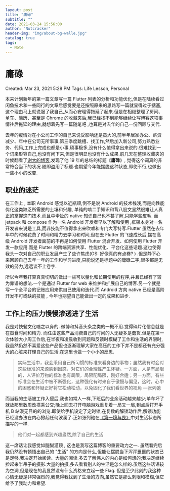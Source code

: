 ```yaml
---
layout: post
title: "庸碌"
subtitle: ""
date: 2021-03-24 15:56:00
author: "Nutcracker"
header-img: "img/about-bg-walle.jpg"
catalog: true
tags:
  - Note
---
```




# 庸碌

Created: Mar 23, 2021 5:28 PM
Tags: Life Lesson, Personal

本来计划新年的第一篇文章写一篇 Flutter 列表的分析和功能优化,但是在陆续看过闲鱼技术和一些同行的文章后感觉要是还按照原来的思路写一篇就显得过于搪塞,这个理由马上就说服了我自己,从而心安理得拖延了起来.但是在相继整理了房间、单车、简历、甚至是 Chrome 的收藏夹后,我已经找不到能够继续让写博客这项事情往后拖延的理由,就想着先写一篇随笔吧 ,也算是对去年的自己一份回顾与交代.

去年的疫情对在小公司工作的自己来说受影响还是蛮大的,前半年居家办公、薪资减少、年中在公司无所事事,第三季度跳槽、找工作,然后加入新公司,努力熟悉业务、代码,工作上完成也都是小事,琐事极多,没有什么值得拿出来说的.很难找到一个词来形容自己,也没有闲下来,但是很明显也没有什么成果.前几天在整理收藏夹的时候翻看了[谢大的博客](https://yihui.org/),发现了他 19 年的总结的标题《**庸碌**》, 觉得这个词真的非常符合当下的状况.随即盗用了标题.也期望今年能摆脱这种状态,即使不行,也做出一些小小的改变.

## 职业的迷茫

在工作上 , 本职 Android 感觉以近瓶颈,倒不是说 Android 的技术栈浅,而是向性能优化这类缺乏所需要的土壤和兴趣, 单纯的啃二手知识和背八股文显然很难让人真正的掌握这门技术.而且中牵扯的 native 知识自己也不甚了解,只能学些皮毛. 而 jetpack 和 compose 作为一名 Android 开发者早以了解和使用 ,框架本身对一名开发者来说是工具,而非技能不值得拿出来吹嘘和专门大写特写.Flutter 虽然在去年年中的时候花费了时间和精力去学习和时间,但在去 Flutter 的飞速成长后,摆在高级 Android 开发者面前的不再是如何使用 Flutter 混合开发、如何使用 Flutter 开发一款应用.而是 Flutter 的跨端资源共享、性能优化、平台化这些话题.这也使得我头一次对自己的职业发展产生了些许焦虑(OS: 好像真的有点卷? ) .但是静下心来回顾自己去年一年的工作和学习进度,只能说还是标题中的庸碌二字,很多都是无效的努力,远远谈不上卷字.

所以今年我打算真真切切的做出一些可以量化和长期使用的程序,并且已经有了较为靠谱的想法.一个是通过 Flutter for web 来维护和扩展自己的博客.另一个就是写一个全平台的记账应用来供自己使用和迭代.而 Android 方向 native 已经是高阶开发不可或缺的技能 , 今年也期望自己能做出一定的成果和进步.

## 工作上的压力慢慢渗透进了生活

我是对快餐文化嗤之以鼻的. 微博和抖音头条之类的一概不用.觉得碎片化信息就是在蚕食时间和精力. 而任由这些产品消费自己的时间的人无疑多是蠢货.但是在第一次体验大小周工作后,在半夜和凌晨收到问题和反馈时模糊了工作和生活的界限时,我虽然仍然不喜爱这些产品但也逐渐理解大家在高压的工作下并不是都还有充分强大的心脏来打理自己的生活.在这里也做一个小小的反思.

> 实际生活中，我会采用自己所习惯的标准来看身边的事物；虽然我有时会对这些标准的来源感到困惑，对它们的合理性产生怀疑。一方面，人是有局限的，人评价万物的标准也有局限，局限配局限，刚好合适；另一方面，有些标准会在生活中被不断强化，这种强化有时来自于傲慢与偏见，这时，心中的困惑和怀疑正好将它松动松动，以免固化了我们看世界的视角                                   —张列弛

而当我的生活被工作入侵后,我也如常人一样,下班后的业余活动越来越少;单车坏了就放那里数周改搭乘公交;晚上回去打开电脑游戏重复着一局又一局,到点后打开手机 B 站漫无目的的浏览.即使给手机设定了定时锁,在复数的解锁动作后,解锁功能已经没办法在内心掀起任何波澜了.正如张列驰在[《第一境与畏》](https://www.liechi.org/cn/2019/09/jinganfeel/)中对生活状态所描写的一样.

> 他们对一起都感到兴趣盎然,除了自己的生活

这一席话让我感觉如醍醐灌顶 , 这也是我写这篇博客的重要动力之一. 虽然看完后我仍然没有顿悟出自己的 "生活" 的方向是什么,但能让摆脱当下浑浑噩噩的状态已是足够.我决定开始阅读、大量的阅读.多去了解伟人的内心是如何想的;我决定继续捡起来半吊子的摄影.大量的拍摄,多去看看别人的生活是怎么样的.虽然这些话语较为空洞,但是现在的我显然没有什么资格来立起一些 Flag. 但是至少此刻的我这种心情无疑是非常强烈的,我觉得我找到了生活的方向,虽然它是那么刺眼和模糊,但它给予了我动力和希望.